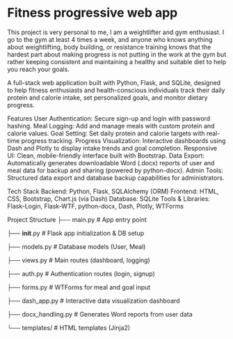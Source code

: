 # Fitness progressive web app
This project is very personal to me, I am a weightlifter and gym enthusiast. I go to the gym at least 4 times a week, and anyone who knows anything about weightlifting, body building, or resistance training knows that the hardest part about making progress is not putting in the work at the gym but rather keeping consistent and maintaining a healthy and suitable diet to help you reach your goals.

A full-stack web application built with Python, Flask, and SQLite, designed to help fitness enthusiasts and health-conscious individuals track their daily protein and calorie intake, set personalized goals, and monitor dietary progress.

Features
User Authentication: Secure sign-up and login with password hashing.
Meal Logging: Add and manage meals with custom protein and calorie values.
Goal Setting: Set daily protein and calorie targets with real-time progress tracking.
Progress Visualization: Interactive dashboards using Dash and Plotly to display intake trends and goal completion.
Responsive UI: Clean, mobile-friendly interface built with Bootstrap.
Data Export: Automatically generates downloadable Word (.docx) reports of user and meal data for backup and sharing (powered by python-docx).
Admin Tools: Structured data export and database backup capabilities for administrators.

Tech Stack
Backend: Python, Flask, SQLAlchemy (ORM)
Frontend: HTML, CSS, Bootstrap, Chart.js (via Dash)
Database: SQLite
Tools & Libraries: Flask-Login, Flask-WTF, python-docx, Dash, Plotly, WTForms

Project Structure
├── main.py               # App entry point

├── __init__.py           # Flask app initialization & DB setup

├── models.py             # Database models (User, Meal)

├── views.py              # Main routes (dashboard, logging)

├── auth.py               # Authentication routes (login, signup)

├── forms.py              # WTForms for meal and goal input

├── dash_app.py           # Interactive data visualization dashboard

├── docx_handling.py      # Generates Word reports from user data

└── templates/            # HTML templates (Jinja2)
